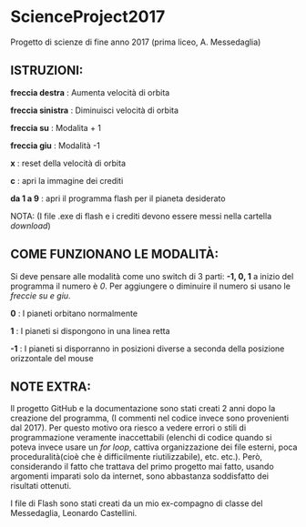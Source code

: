 ScienceProject2017
===
Progetto di scienze di fine anno 2017 (prima liceo, A. Messedaglia)

ISTRUZIONI:
--
**freccia destra** : Aumenta velocità di orbita

**freccia sinistra** : Diminuisci velocità di orbita

**freccia su** : Modalita + 1

**freccia giu** : Modalità -1

**x** : reset della velocità di orbita

**c** : apri la immagine dei crediti

**da 1 a 9** : apri il programma flash per il pianeta desiderato

NOTA: (I file .exe di flash e i crediti devono essere messi nella cartella *download*)

COME FUNZIONANO LE MODALITÀ:
--
Si deve pensare alle modalità come uno switch di 3 parti:
**-1, 0, 1**
a inizio del programma il numero è *0*.
Per aggiungere o diminuire il numero si usano le *freccie su e giu*.

**0** : I pianeti orbitano normalmente

**1** : I pianeti si dispongono in una linea retta

**-1** : I pianeti si disporranno in posizioni diverse a seconda della posizione orizzontale del mouse


NOTE EXTRA:
--
Il progetto GitHub e la documentazione sono stati creati 2 anni dopo la creazione del programma, (I commenti nel codice invece sono provenienti dal 2017). Per questo motivo ora riesco a vedere errori o stili di programmazione veramente inaccettabili (elenchi di codice quando si poteva invece usare un *for loop*, cattiva organizzazione dei file esterni, poca proceduralità(cioè che è difficilmente riutilizzabile), etc. etc.).
Però, considerando il fatto che trattava del primo progetto mai fatto, usando argomenti imparati solo da internet, sono abbastanza soddisfatto dei risultati ottenuti.

I file di Flash sono stati creati da un mio ex-compagno di classe del Messedaglia, Leonardo Castellini.


